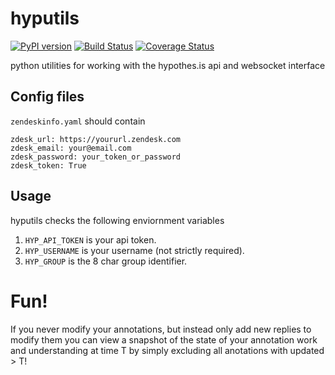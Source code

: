 # hyputils
[![PyPI version](https://badge.fury.io/py/hyputils.svg)](https://pypi.org/project/hyputils/)
[![Build Status](https://travis-ci.org/tgbugs/hyputils.svg?branch=master)](https://travis-ci.org/tgbugs/hyputils)
[![Coverage Status](https://coveralls.io/repos/github/tgbugs/hyputils/badge.svg?branch=master)](https://coveralls.io/github/tgbugs/hyputils?branch=master)

python utilities for working with the hypothes.is api and websocket interface

## Config files
`zendeskinfo.yaml` should contain
```
zdesk_url: https://yoururl.zendesk.com
zdesk_email: your@email.com
zdesk_password: your_token_or_password
zdesk_token: True

```

## Usage
hyputils checks the following enviornment variables
1. `HYP_API_TOKEN` is your api token.
2. `HYP_USERNAME` is your username (not strictly required).
3. `HYP_GROUP` is the 8 char group identifier.

# Fun!
If you never modify your annotations, but instead
only add new replies to modify them you can view a
snapshot of the state of your annotation work and
understanding at time T by simply excluding all
anotations with updated > T!
